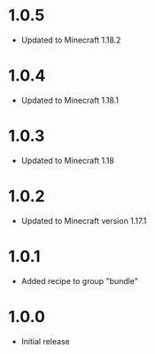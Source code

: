 # 1.0.5
- Updated to Minecraft 1.18.2

# 1.0.4
- Updated to Minecraft 1.18.1

# 1.0.3
- Updated to Minecraft 1.18

# 1.0.2
- Updated to Minecraft version 1.17.1

# 1.0.1
- Added recipe to group "bundle"

# 1.0.0
- Initial release
